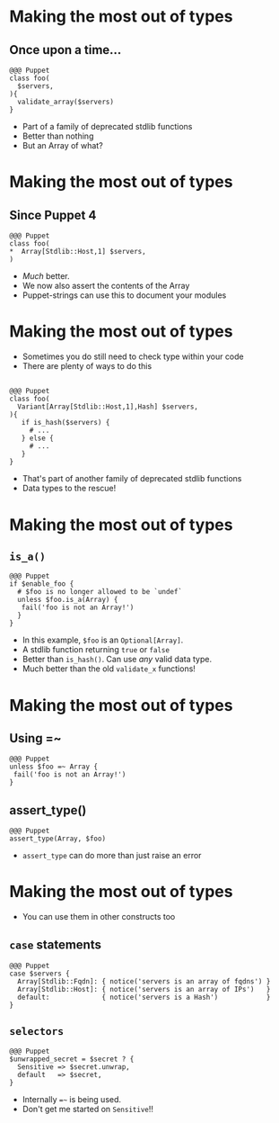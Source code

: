 <!SLIDE bullets incremental>
# Making the most out of types

## Once upon a time...
    @@@ Puppet
    class foo(
      $servers,
    ){
      validate_array($servers)
    }
* Part of a family of deprecated stdlib functions
* Better than nothing
* But an Array of what?

<!SLIDE bullets incremental>
# Making the most out of types

## Since Puppet 4

    @@@ Puppet
    class foo(
    *  Array[Stdlib::Host,1] $servers,
    )

* *Much* better.
* We now also assert the contents of the Array
* Puppet-strings can use this to document your modules

<!SLIDE>
# Making the most out of types

* Sometimes you do still need to check type within your code
* There are plenty of ways to do this

##
    @@@ Puppet
    class foo(
      Variant[Array[Stdlib::Host,1],Hash] $servers,
    ){
       if is_hash($servers) {
         # ...
       } else {
         # ...
       }
    }

  * That's part of another family of deprecated stdlib functions
  * Data types to the rescue!

<!SLIDE>
# Making the most out of types
## `is_a()`

    @@@ Puppet
    if $enable_foo {
      # $foo is no longer allowed to be `undef`
      unless $foo.is_a(Array) {
       fail('foo is not an Array!')
      }
    }

* In this example, `$foo` is an `Optional[Array]`.
* A stdlib function returning `true` or `false`
* Better than `is_hash()`. Can use *any* valid data type.
* Much better than the old `validate_x` functions!

<!SLIDE>
# Making the most out of types
## Using =~

    @@@ Puppet
    unless $foo =~ Array {
     fail('foo is not an Array!')
    }

## assert\_type()

    @@@ Puppet
    assert_type(Array, $foo)

* `assert_type` can do more than just raise an error

<!SLIDE incremental>
# Making the most out of types

* You can use them in other constructs too

## `case` statements

    @@@ Puppet
    case $servers {
      Array[Stdlib::Fqdn]: { notice('servers is an array of fqdns') }
      Array[Stdlib::Host]: { notice('servers is an array of IPs')   }
      default:             { notice('servers is a Hash')            }
    }

## `selectors`

    @@@ Puppet
    $unwrapped_secret = $secret ? {
      Sensitive => $secret.unwrap,
      default   => $secret,
    }

* Internally `=~` is being used.
* Don't get me started on `Sensitive`!!
